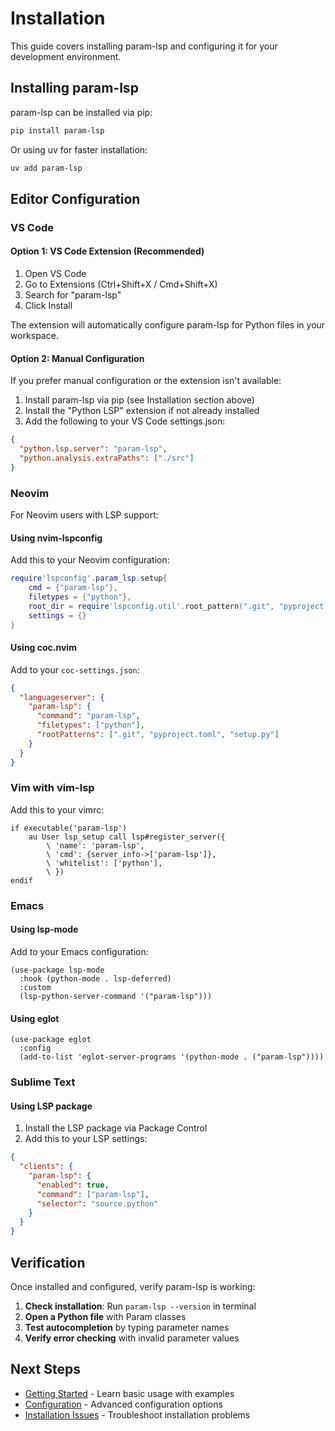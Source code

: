 # Installation

This guide covers installing param-lsp and configuring it for your development environment.

## Installing param-lsp

param-lsp can be installed via pip:

```bash
pip install param-lsp
```

Or using uv for faster installation:

```bash
uv add param-lsp
```

## Editor Configuration

### VS Code

#### Option 1: VS Code Extension (Recommended)

1. Open VS Code
2. Go to Extensions (Ctrl+Shift+X / Cmd+Shift+X)
3. Search for "param-lsp"
4. Click Install

The extension will automatically configure param-lsp for Python files in your workspace.

#### Option 2: Manual Configuration

If you prefer manual configuration or the extension isn't available:

1. Install param-lsp via pip (see Installation section above)
2. Install the "Python LSP" extension if not already installed
3. Add the following to your VS Code settings.json:

```json
{
  "python.lsp.server": "param-lsp",
  "python.analysis.extraPaths": ["./src"]
}
```

### Neovim

For Neovim users with LSP support:

#### Using nvim-lspconfig

Add this to your Neovim configuration:

```lua
require'lspconfig'.param_lsp.setup{
    cmd = {"param-lsp"},
    filetypes = {"python"},
    root_dir = require'lspconfig.util'.root_pattern(".git", "pyproject.toml", "setup.py"),
    settings = {}
}
```

#### Using coc.nvim

Add to your `coc-settings.json`:

```json
{
  "languageserver": {
    "param-lsp": {
      "command": "param-lsp",
      "filetypes": ["python"],
      "rootPatterns": [".git", "pyproject.toml", "setup.py"]
    }
  }
}
```

### Vim with vim-lsp

Add this to your vimrc:

```vim
if executable('param-lsp')
    au User lsp_setup call lsp#register_server({
        \ 'name': 'param-lsp',
        \ 'cmd': {server_info->['param-lsp']},
        \ 'whitelist': ['python'],
        \ })
endif
```

### Emacs

#### Using lsp-mode

Add to your Emacs configuration:

```elisp
(use-package lsp-mode
  :hook (python-mode . lsp-deferred)
  :custom
  (lsp-python-server-command '("param-lsp")))
```

#### Using eglot

```elisp
(use-package eglot
  :config
  (add-to-list 'eglot-server-programs '(python-mode . ("param-lsp"))))
```

### Sublime Text

#### Using LSP package

1. Install the LSP package via Package Control
2. Add this to your LSP settings:

```json
{
  "clients": {
    "param-lsp": {
      "enabled": true,
      "command": ["param-lsp"],
      "selector": "source.python"
    }
  }
}
```

## Verification

Once installed and configured, verify param-lsp is working:

1. **Check installation**: Run `param-lsp --version` in terminal
2. **Open a Python file** with Param classes
3. **Test autocompletion** by typing parameter names
4. **Verify error checking** with invalid parameter values

## Next Steps

- [Getting Started](getting-started.md) - Learn basic usage with examples
- [Configuration](configuration.md) - Advanced configuration options
- [Installation Issues](installation-issues.md) - Troubleshoot installation problems
